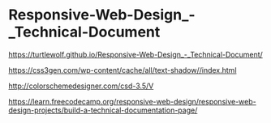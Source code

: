 # Responsive-Web-Design_-_Technical-Document
https://turtlewolf.github.io/Responsive-Web-Design_-_Technical-Document/

https://css3gen.com/wp-content/cache/all/text-shadow//index.html

http://colorschemedesigner.com/csd-3.5/V

https://learn.freecodecamp.org/responsive-web-design/responsive-web-design-projects/build-a-technical-documentation-page/
